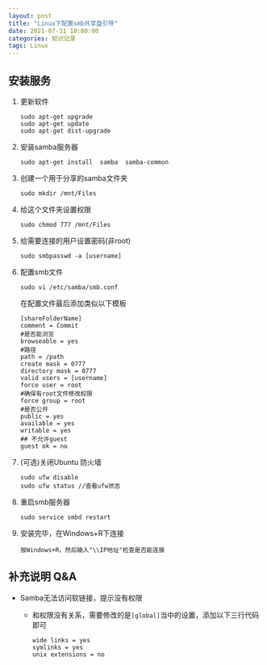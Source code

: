 ```yaml
---
layout: post
title: "Linux下配置smb共享盘引导"
date: 2021-07-31 10:00:00
categories: 知识记录
tags: Linux
---
```


## 安装服务

1. 更新软件

   ```shell
   sudo apt-get upgrade 
   sudo apt-get update 
   sudo apt-get dist-upgrade
   ```

2. 安装samba服务器

   ```shell
   sudo apt-get install  samba  samba-common
   ```

3. 创建一个用于分享的samba文件夹

   ```shell
   sudo mkdir /mnt/Files
   ```

4. 给这个文件夹设置权限

   ```shell
   sudo chmod 777 /mnt/Files
   ```

5. 给需要连接的用户设置密码(非root)

   ```shell
   sudo smbpasswd -a [username]
   ```

6. 配置smb文件

   ```shell
   sudo vi /etc/samba/smb.conf
   ```

   在配置文件最后添加类似以下模板

   ```shell
   [shareFolderName]
   comment = Commit
   #是否能浏览
   browseable = yes
   #路径
   path = /path
   create mask = 0777
   directory mask = 0777
   valid users = [username]
   force user = root 
   #确保有root文件修改权限
   force group = root
   #是否公开
   public = yes
   available = yes
   writable = yes
   ## 不允许guest
   guest ok = no
   ```

7. (可选)关闭Ubuntu 防火墙

   ```shell
   sudo ufw disable 
   sudo ufw status //查看ufw状态
   ```

8. 重启smb服务器

   ```shell
   sudo service smbd restart
   ```

9. 安装完毕，在Windows+R下连接

   `按Windows+R，然后输入"\\IP地址"检查是否能连接`

## 补充说明 Q&A

* Samba无法访问软链接，提示没有权限

  * 和权限没有关系，需要修改的是`[global]`当中的设置，添加以下三行代码即可

    ```shell
    wide links = yes
    symlinks = yes
    unix extensions = no
    ```
